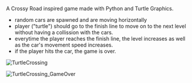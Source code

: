 A Crossy Road inspired game made with Python and Turtle Graphics. 
- random cars are spawned and are moving horizontally
- player ("turtle") should go to the finish line to move on to the next level without having a collission with the cars.
- everytime the player reaches the finish line, the level increases as well as the car's movement speed increases.
- if the player hits the car, the game is over.

![TurtleCrossing](https://github.com/NayrAdrian/TurtleCrossing/assets/125546701/c616e088-fb68-43ef-b1cf-5f3f2b973e15)

![TurtleCrossing_GameOver](https://github.com/NayrAdrian/TurtleCrossing/assets/125546701/04793d80-1f37-4d69-9c95-6bbbd887749c)

